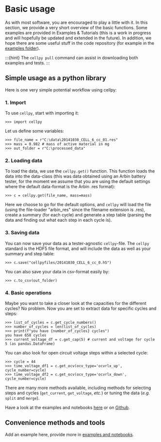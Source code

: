 # Basic usage
As with most software, you are encouraged to play a little with it.
In this section, we provide a very short overview of the basic functions.
Some examples are provided in Examples & Tutorials (this is a work
in progress and will hopefully be updated and extended in the future).
In addition, we hope there are some useful stuff in the code
repository (for example in the [examples
folder](https://github.com/jepegit/cellpy/tree/master/examples)).

:::{hint}
The `cellpy pull` command can assist in downloading
both examples and tests.
:::

## Simple usage as a python library
Here is one very simple potential workflow using cellpy:

### 1. Import

To use `cellpy`, start with importing it:

```
>>> import cellpy
```

Let us define some variables:

```
>>> file_name = r"C:\data\20141030_CELL_6_cc_01.res"
>>> mass = 0.982 # mass of active material in mg
>>> out_folder = r"C:\processed_data"
```

### 2. Loading data
To load the data, we use the `cellpy.get()` function. This function loads the data
into the data-class (this was data obtained using an Arbin battery tester,
for the moment we assume that you are using the default settings where the default
data-format is the Arbin .res format):

```
>>> c = cellpy.get(file_name, mass=mass)
```

Here we choose to go for the default options, and `cellpy` will load the file (using the
file-loader "arbin_res" since the filename extension is .res), create a summary (for each cycle)
and generate a step table (parsing the data and finding out what each step in each cycle is).

### 3. Saving data
You can now save your data as a tester-agnostic `cellpy`-file. The `cellpy` standard is
the HDF5 file format, and will include the data as well as your summary and step table:

```
>>> c.save("cellpyfiles/20141030_CELL_6_cc_0.h5")
```

You can also save your data in csv-format easily by:

```
>>> c.to_csv(out_folder)
```

### 4. Basic operations
Maybe you want to take a closer look at the capacities for the different cycles?
No problem. Now you are set to extract data for specific cycles and steps:

```
>>> list_of_cycles = c.get_cycle_numbers()
>>> number_of_cycles = len(list_of_cycles)
>>> print(f"you have {number_of_cycles} cycles")
you have 658 cycles
>>> current_voltage_df = c.get_cap(5) # current and voltage for cycle 5 (as pandas.DataFrame)
```

You can also look for open circuit voltage steps within a selected cycle:

```
>>> cycle = 44
>>> time_voltage_df1 = c.get_ocv(ocv_type='ocvrlx_up', cycle_number=cycle)
>>> time_voltage_df2 = c.get_ocv(ocv_type='ocvrlx_down', cycle_number=cycle)
```

There are many more methods available, including methods
for selecting steps and cycles (`get_current`, `get_voltage`, *etc.*)
or tuning the data (*e.g.* `split` and `merge`).

Have a look at the examples and notebooks [here](examples/index.md) or on [Github](https://github.com/jepegit/cellpy/tree/master/examples).


## Convenience methods and tools

Add an example here, provide more in [examples and notebooks](examples/index.md).
